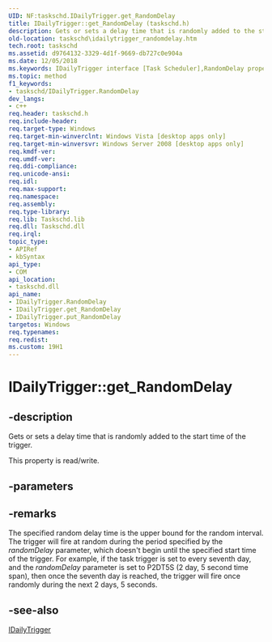 ```yaml
---
UID: NF:taskschd.IDailyTrigger.get_RandomDelay
title: IDailyTrigger::get_RandomDelay (taskschd.h)
description: Gets or sets a delay time that is randomly added to the start time of the trigger.
old-location: taskschd\idailytrigger_randomdelay.htm
tech.root: taskschd
ms.assetid: d9764132-3329-4d1f-9669-db727c0e904a
ms.date: 12/05/2018
ms.keywords: IDailyTrigger interface [Task Scheduler],RandomDelay property, IDailyTrigger.RandomDelay, IDailyTrigger.get_RandomDelay, IDailyTrigger::RandomDelay, IDailyTrigger::get_RandomDelay, IDailyTrigger::put_RandomDelay, RandomDelay property [Task Scheduler], RandomDelay property [Task Scheduler],IDailyTrigger interface, get_RandomDelay, taskschd.idailytrigger_randomdelay, taskschd/IDailyTrigger::RandomDelay, taskschd/IDailyTrigger::get_RandomDelay, taskschd/IDailyTrigger::put_RandomDelay
ms.topic: method
f1_keywords:
- taskschd/IDailyTrigger.RandomDelay
dev_langs:
- c++
req.header: taskschd.h
req.include-header: 
req.target-type: Windows
req.target-min-winverclnt: Windows Vista [desktop apps only]
req.target-min-winversvr: Windows Server 2008 [desktop apps only]
req.kmdf-ver: 
req.umdf-ver: 
req.ddi-compliance: 
req.unicode-ansi: 
req.idl: 
req.max-support: 
req.namespace: 
req.assembly: 
req.type-library: 
req.lib: Taskschd.lib
req.dll: Taskschd.dll
req.irql: 
topic_type:
- APIRef
- kbSyntax
api_type:
- COM
api_location:
- taskschd.dll
api_name:
- IDailyTrigger.RandomDelay
- IDailyTrigger.get_RandomDelay
- IDailyTrigger.put_RandomDelay
targetos: Windows
req.typenames: 
req.redist: 
ms.custom: 19H1
---
```


# IDailyTrigger::get_RandomDelay


## -description


Gets or sets a delay time that is randomly added to the start time of the trigger.

This property is read/write.


## -parameters


## -remarks



The specified random delay time is the upper bound for the random interval. The trigger will fire at random during the period specified by the <i>randomDelay</i> parameter, which doesn't begin until the specified start time of the trigger. For example, if the task trigger is set to every seventh day, and the <i>randomDelay</i> parameter is set to P2DT5S (2 day, 5 second time span), then once the seventh day is reached, the trigger will fire once randomly during the next 2 days, 5 seconds.




## -see-also




<a href="https://docs.microsoft.com/windows/desktop/api/taskschd/nn-taskschd-idailytrigger">IDailyTrigger</a>
 

 

